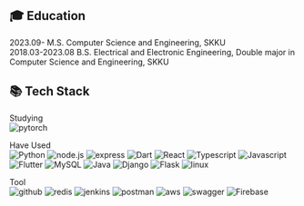 
## 🎓 Education <br>
2023.09-        M.S.  Computer Science and Engineering, SKKU <br>
2018.03-2023.08 B.S.  Electrical and Electronic Engineering, Double major in Computer Science and Engineering, SKKU <br>

## 📚 Tech Stack<br>
Studying<br>
![pytorch](https://img.shields.io/badge/pytorch-EE4C2C?style=for-the-badge&logo=pytorch&logoColor=white)

Have Used<br>
![Python](https://img.shields.io/badge/python-3776AB?style=for-the-badge&logo=python&logoColor=white) ![node.js](https://img.shields.io/badge/node.js-339933?style=for-the-badge&logo=node.js&logoColor=white) ![express](https://img.shields.io/badge/express-000000?style=for-the-badge&logo=express&logoColor=white) ![Dart](https://img.shields.io/badge/dart-0175C2?style=for-the-badge&logo=dart&logoColor=white) ![React](https://img.shields.io/badge/React-61DAFB?style=for-the-badge&logo=React&logoColor=black)  ![Typescript](https://img.shields.io/badge/Typescript-3178C6?style=for-the-badge&logo=Typescript&logoColor=white)   ![Javascript](https://img.shields.io/badge/Javascript-F7DF1E?style=for-the-badge&logo=Javascript&logoColor=black) ![Flutter](https://img.shields.io/badge/Flutter-02569B?style=for-the-badge&logo=Flutter&logoColor=white) 
![MySQL](https://img.shields.io/badge/MySQL-4479A1?style=for-the-badge&logo=MySQL&logoColor=white) ![Java](https://img.shields.io/badge/Java-007396?style=for-the-badge&logo=java11&logoColor=white) ![Django](https://img.shields.io/badge/django-092E20?style=for-the-badge&logo=django&logoColor=white) ![Flask](https://img.shields.io/badge/flask-000000?style=for-the-badge&logo=flask&logoColor=white) ![linux](https://img.shields.io/badge/linux-FCC624?style=for-the-badge&logo=linux&logoColor=black) 

Tool<br>
![github](https://img.shields.io/badge/github-181717?style=for-the-badge&logo=github&logoColor=white) ![redis](https://img.shields.io/badge/redis-DC382D?style=for-the-badge&logo=redis&logoColor=white) ![jenkins](https://img.shields.io/badge/jenkins-D24939?style=for-the-badge&logo=jenkins&logoColor=white) ![postman](https://img.shields.io/badge/postman-FF6C37?style=for-the-badge&logo=postman&logoColor=white) ![aws](https://img.shields.io/badge/aws-232F3E?style=for-the-badge&logo=amazon%20aws&logoColor=white) ![swagger](https://img.shields.io/badge/swagger-85EA2D?style=for-the-badge&logo=swagger&logoColor=black) ![Firebase](https://img.shields.io/badge/Firebase-FFCA28?style=for-the-badge&logo=Firebase&logoColor=black)
